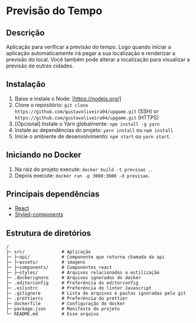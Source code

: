 # Previsão do Tempo

## Descrição

Aplicação para verificar a previsão do tempo.
Logo quando iniciar a aplicação automaticamente irá pegar a sua localização e renderizar a previsão do local.
Você também pode alterar a localização para visualizar a previsão de outras cidades.

## Instalação

1. Baixe e instale o Node: [https://nodejs.org/]
2. Clone o repositório: `git clone https://github.com/gustavoliveira94/upgame.git` (SSH) or `https://github.com/gustavoliveira94/upgame.git` (HTTPS)
3. \[Opcional\] Instale o Yarn globalmente: `npm install -g yarn`
4. Instale as dependências do projeto: `yarn install` ou `npm install`
5. Inicie o ambiente de desenvolvimento: `npm start` ou `yarn start`.

## Iniciando no Docker

1. Na raiz do projeto execute: `docker build -t previsao .`.
2. Depois execute: `docker run -p 3000:3000 -d previsao`.

## Principais dependências

* [React](https://reactjs.org/)
* [Styled-components](https://styled-components.com/)

## Estrutura de diretórios

```
/
├─ src/              # Aplicação
├─ ├─api/            # Componente que retorna chamada da api
├─ ├─assets/         # imagens
├─ ├─components/     # Componentes react
├─ ├─styles/         # Arquivos relacionados a estilização
├─ .dockerignore     # Arquivos ignorados do docker
├─ .editorconfig     # Preferência do editorconfig
├─ .eslintrc         # Preferência do linter Javascript
├─ .gitignore        # Lista de arquivos e pastas ignoradas pelo git
├─ .prettierrc       # Preferência do prettier
├─ dockerfile        # Configuração do docker
├─ package.json      # Manifesto do projeto
└─ README.md         # Esse arquivo
```